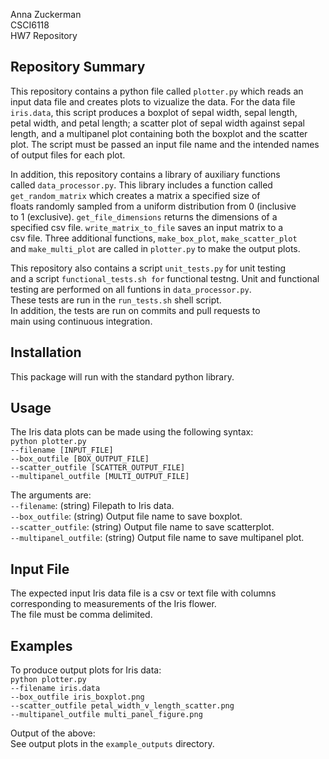 Anna Zuckerman\
CSCI6118\
HW7 Repository

## Repository Summary

This repository contains a python file called `plotter.py` which reads an\
input data file and creates plots to vizualize the data. For the data file\
`iris.data`, this script produces a boxplot of sepal width, sepal length,\
petal width, and petal length; a scatter plot of sepal width against sepal\
length, and a multipanel plot containing both the boxplot and the scatter\
plot. The script must be passed an input file name and the intended names\
of output files for each plot.

In addition, this repository contains a library of auxiliary functions\
called `data_processor.py`. This library includes a function called\
`get_random_matrix` which creates a matrix a specified size of\
floats randomly sampled from a uniform distribution from 0 (inclusive\
to 1 (exclusive). `get_file_dimensions` returns the dimensions of a\
specified csv file.  `write_matrix_to_file` saves an input matrix to a\
csv file. Three additional functions, `make_box_plot`, `make_scatter_plot`\
and `make_multi_plot` are called in `plotter.py` to make the output plots.

This repository also contains a script `unit_tests.py` for unit testing\
and a script `functional_tests.sh for` functional testng. Unit and functional\
testing are performed on all funtions in `data_processor.py`.\
These tests are run in the `run_tests.sh` shell script.\
In addition, the tests are run on commits and pull requests to\
main using continuous integration.

## Installation
This package will run with the standard python library.

## Usage

The Iris data plots can be made using the following syntax:\
`python plotter.py`\
    `--filename [INPUT_FILE]`\
    `--box_outfile [BOX_OUTPUT_FILE]`\
    `--scatter_outfile [SCATTER_OUTPUT_FILE]`\
    `--multipanel_outfile [MULTI_OUTPUT_FILE]`

The arguments are:\
`--filename`: (string) Filepath to Iris data.\
`--box_outfile`: (string) Output file name to save boxplot.\
`--scatter_outfile`: (string) Output file name to save scatterplot.\
`--multipanel_outfile`: (string) Output file name to save multipanel plot.

## Input File

The expected input Iris data file is a csv or text file with columns\
corresponding to measurements of the Iris flower.\
The file must be comma delimited.

## Examples
To produce output plots for Iris data:\
`python plotter.py`\
    `--filename iris.data`\
    `--box_outfile iris_boxplot.png`\
    `--scatter_outfile petal_width_v_length_scatter.png`\
    `--multipanel_outfile multi_panel_figure.png`
    
Output of the above:\
See output plots in the `example_outputs` directory.
